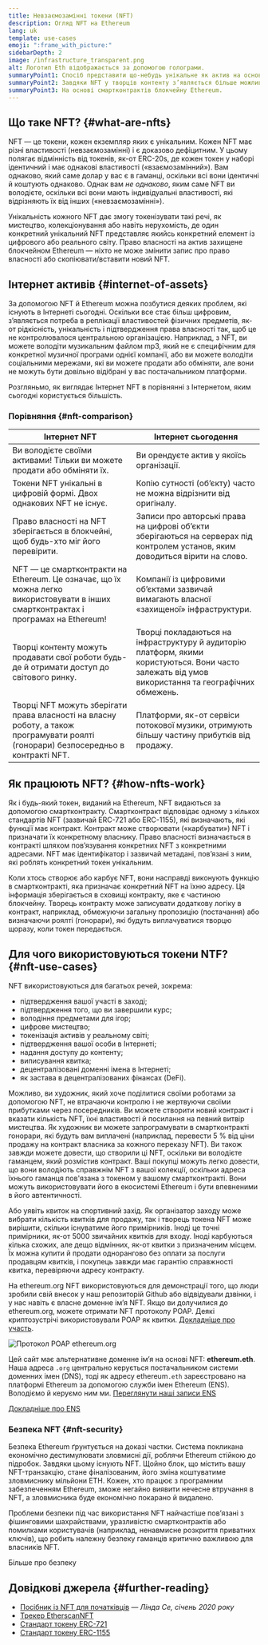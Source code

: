 ```yaml
---
title: Невзаємозамінні токени (NFT)
description: Огляд NFT на Ethereum
lang: uk
template: use-cases
emoji: ":frame_with_picture:"
sidebarDepth: 2
image: /infrastructure_transparent.png
alt: Логотип Eth відображається за допомогою голограми.
summaryPoint1: Спосіб представити що-небудь унікальне як актив на основі Ethereum.
summaryPoint2: Завдяки NFT у творців контенту з’являється більше можливостей, ніж будь-коли раніше.
summaryPoint3: На основі смартконтрактів блокчейну Ethereum.
---
```


## Що таке NFT? \{#what-are-nfts}

NFT — це токени, кожен екземпляр яких є унікальним. Кожен NFT має різні властивості (невзаємозамінні) і є доказово дефіцитним. У цьому полягає відмінність від токенів, як-от ERC-20s, де кожен токен у наборі ідентичний і має однакові властивості («взаємозамінний»). Вам однаково, який саме долар у вас є в гаманці, оскільки всі вони ідентичні й коштують однаково. Однак вам _не однаково_, яким саме NFT ви володієте, оскільки всі вони мають індивідуальні властивості, які відрізняють їх від інших («невзаємозамінні»).

Унікальність кожного NFT дає змогу токенізувати такі речі, як мистецтво, колекціонування або навіть нерухомість, де один конкретний унікальний NFT представляє якийсь конкретний елемент із цифрового або реального світу. Право власності на актив захищене блокчейном Ethereum — ніхто не може змінити запис про право власності або скопіювати/вставити новий NFT.

<YouTube id="Xdkkux6OxfM" />

## Інтернет активів \{#internet-of-assets}

За допомогою NFT й Ethereum можна позбутися деяких проблем, які існують в Інтернеті сьогодні. Оскільки все стає більш цифровим, з’являється потреба в реплікації властивостей фізичних предметів, як-от рідкісність, унікальність і підтвердження права власності так, щоб це не контролювалося центральною організацією. Наприклад, з NFT, ви можете володіти музикальним файлом mp3, який не є специфічним для конкретної музичної програми однієї компанії, або ви можете володіти соціальними мережами, які ви можете продати або обміняти, але вони не можуть бути довільно відібрані у вас постачальником платформи.

Розгляньмо, як виглядає Інтернет NFT в порівнянні з Інтернетом, яким сьогодні користується більшість.

### Порівняння \{#nft-comparison}

| Інтернет NFT                                                                                                                        | Інтернет сьогодення                                                                                                                                 |
| ----------------------------------------------------------------------------------------------------------------------------------- | --------------------------------------------------------------------------------------------------------------------------------------------------- |
| Ви володієте своїми активами! Тільки ви можете продати або обміняти їх.                                                             | Ви орендуєте актив у якоїсь організації.                                                                                                            |
| Токени NFT унікальні в цифровій формі. Двох однакових NFT не існує.                                                                 | Копію сутності (обʼєкту) часто не можна відрізнити від оригіналу.                                                                                   |
| Право власності на NFT зберігається в блокчейні, щоб будь-хто міг його перевірити.                                                  | Записи про авторські права на цифрові об’єкти зберігаються на серверах під контролем установ, яким доводиться вірити на слово.                      |
| NFT — це смартконтракти на Ethereum. Це означає, що їх можна легко використовувати в інших смартконтрактах і програмах на Ethereum! | Компанії із цифровими об’єктами зазвичай вимагають власної «захищеної» інфраструктури.                                                              |
| Творці контенту можуть продавати свої роботи будь-де й отримати доступ до світового ринку.                                          | Творці покладаються на інфраструктуру й аудиторію платформ, якими користуються. Вони часто залежать від умов використання та географічних обмежень. |
| Творці NFT можуть зберігати права власності на власну роботу, а також програмувати роялті (гонорари) безпосередньо в контракті NFT. | Платформи, як-от сервіси потокової музики, отримують більшу частину прибутків від продажу.                                                          |

## Як працюють NFT? \{#how-nfts-work}

Як і будь-який токен, виданий на Ethereum, NFT видаються за допомогою смартконтракту. Смартконтракт відповідає одному з кількох стандартів NFT (зазвичай ERC-721 або ERC-1155), які визначають, які функції має контракт. Контракт може створювати («карбувати») NFT і призначати їх конкретному власнику. Право власності визначається в контракті шляхом пов’язування конкретних NFT з конкретними адресами. NFT має ідентифікатор і зазвичай метадані, пов’язані з ним, які роблять конкретний токен унікальним.

Коли хтось створює або карбує NFT, вони насправді виконують функцію в смартконтракті, яка призначає конкретний NFT на їхню адресу. Ця інформація зберігається в сховищі контракту, яке є частиною блокчейну. Творець контракту може записувати додаткову логіку в контракт, наприклад, обмежуючи загальну пропозицію (постачання) або визначаючи роялті (гонорари), які будуть виплачуватися творцю щоразу, коли токен передається.

## Для чого використовуються токени NTF? \{#nft-use-cases}

NFT використовуються для багатьох речей, зокрема:

- підтвердження вашої участі в заході;
- підтвердження того, що ви завершили курс;
- володіння предметами для ігор;
- цифрове мистецтво;
- токенізація активів у реальному світі;
- підтвердження вашої особи в Інтернеті;
- надання доступу до контенту;
- виписування квитка;
- децентралізовані доменні імена в Інтернеті;
- як застава в децентралізованих фінансах (DeFi).

Можливо, ви художник, який хоче поділитися своїми роботами за допомогою NFT, не втрачаючи контролю і не жертвуючи своїми прибутками через посередників. Ви можете створити новий контракт і вказати кількість NFT, їхні властивості й посилання на певний витвір мистецтва. Як художник ви можете запрограмувати в смартконтракті гонорари, які будуть вам виплачені (наприклад, перевести 5 % від ціни продажу на контракт власника за кожного переказу NFT). Ви також завжди можете довести, що створили ці NFT, оскільки ви володієте гаманцем, який розмістив контракт. Ваші покупці можуть легко довести, що вони володіють справжнім NFT з вашої колекції, оскільки адреса їхнього гаманця пов'язана з токеном у вашому смартконтракті. Вони можуть використовувати його в екосистемі Ethereum і бути впевненими в його автентичності.

Або уявіть квиток на спортивний захід. Як організатор заходу може вибрати кількість квитків для продажу, так і творець токена NFT може вирішити, скільки існуватиме його примірників. Іноді це точні примірники, як-от 5000 звичайних квитків для входу. Іноді карбуються кілька схожих, але дещо відмінних, як-от квитки з призначеним місцем. Їх можна купити й продати однорангово без оплати за послуги продавцям квитків, і покупець завжди має гарантію справжності квитка, перевіряючи адресу контракту.

На ethereum.org NFT використовуються для демонстрації того, що люди зробили свій внесок у наш репозиторій Github або відвідували дзвінки, і у нас навіть є власне доменне ім’я NFT. Якщо ви долучилися до ethereum.org, можете отримати NFT протоколу POAP. Деякі криптозустрічі використовували POAP як квитки. [Докладніше про участь](/contributing/#poap).

![Протокол POAP ethereum.org](./poap.png)

Цей сайт має альтернативне доменне ім’я на основі NFT: **ethereum.eth**. Наша адреса `.org` центрально керується постачальником системи доменних імен (DNS), тоді як адресу ethereum`.eth` зареєстровано на платформі Ethereum за допомогою служби імен Ethereum (ENS). Володіємо й керуємо ним ми. [Переглянути наші записи ENS](https://app.ens.domains/name/ethereum.eth)

[Докладніше про ENS](https://app.ens.domains)

<Divider />

### Безпека NFT \{#nft-security}

Безпека Ethereum ґрунтується на доказі частки. Система покликана економічно дестимулювати зловмисні дії, роблячи Ethereum стійкою до підробок. Завдяки цьому існують NFT. Щойно блок, що містить вашу NFT-транзакцію, стане фіналізованим, його зміна коштуватиме зловмиснику мільйони ETH. Кожен, хто працює з програмним забезпеченням Ethereum, зможе негайно виявити нечесне втручання в NFT, а зловмисника буде економічно покарано й видалено.

Проблеми безпеки під час використання NFT найчастіше пов’язані з фішинговими шахрайствами, уразливістю смартконтрактів або помилками користувачів (наприклад, ненавмисне розкриття приватних ключів), що робить належну безпеку гаманців критично важливою для власників NFT.

<ButtonLink to="/security/">
  Більше про безпеку
</ButtonLink>

## Довідкові джерела \{#further-reading}

- [Посібник із NFT для початківців](https://linda.mirror.xyz/df649d61efb92c910464a4e74ae213c4cab150b9cbcc4b7fb6090fc77881a95d) — _Лінда Се, січень 2020 року_
- [Трекер EtherscanNFT](https://etherscan.io/nft-top-contracts)
- [Стандарт токену ERC-721](/developers/docs/standards/tokens/erc-721/)
- [Стандарт токену ERC-1155](/developers/docs/standards/tokens/erc-1155/)

<Divider />

<QuizWidget quizKey="nfts" />
